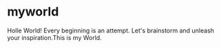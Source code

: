 # myworld
Holle World!
Every beginning is an attempt. Let's brainstorm and unleash your inspiration.This is my World.
